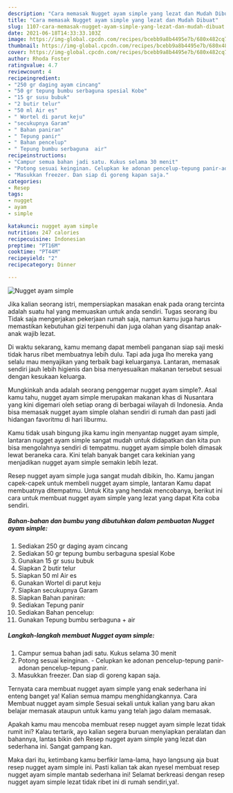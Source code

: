```yaml
---
description: "Cara memasak Nugget ayam simple yang lezat dan Mudah Dibuat"
title: "Cara memasak Nugget ayam simple yang lezat dan Mudah Dibuat"
slug: 1107-cara-memasak-nugget-ayam-simple-yang-lezat-dan-mudah-dibuat
date: 2021-06-18T14:33:33.103Z
image: https://img-global.cpcdn.com/recipes/bcebb9a8b4495e7b/680x482cq70/nugget-ayam-simple-foto-resep-utama.jpg
thumbnail: https://img-global.cpcdn.com/recipes/bcebb9a8b4495e7b/680x482cq70/nugget-ayam-simple-foto-resep-utama.jpg
cover: https://img-global.cpcdn.com/recipes/bcebb9a8b4495e7b/680x482cq70/nugget-ayam-simple-foto-resep-utama.jpg
author: Rhoda Foster
ratingvalue: 4.7
reviewcount: 4
recipeingredient:
- "250 gr daging ayam cincang"
- "50 gr tepung bumbu serbaguna spesial Kobe"
- "15 gr susu bubuk"
- "2 butir telur"
- "50 ml Air es"
- " Wortel di parut keju"
- "secukupnya Garam"
- " Bahan paniran"
- " Tepung panir"
- " Bahan pencelup"
- " Tepung bumbu serbaguna  air"
recipeinstructions:
- "Campur semua bahan jadi satu. Kukus selama 30 menit"
- "Potong sesuai keinginan. Celupkan ke adonan pencelup-tepung panir-adonan pencelup-tepung panir."
- "Masukkan freezer. Dan siap di goreng kapan saja."
categories:
- Resep
tags:
- nugget
- ayam
- simple

katakunci: nugget ayam simple 
nutrition: 247 calories
recipecuisine: Indonesian
preptime: "PT16M"
cooktime: "PT44M"
recipeyield: "2"
recipecategory: Dinner

---
```



![Nugget ayam simple](https://img-global.cpcdn.com/recipes/bcebb9a8b4495e7b/680x482cq70/nugget-ayam-simple-foto-resep-utama.jpg)

Jika kalian seorang istri, mempersiapkan masakan enak pada orang tercinta adalah suatu hal yang memuaskan untuk anda sendiri. Tugas seorang ibu Tidak saja mengerjakan pekerjaan rumah saja, namun kamu juga harus memastikan kebutuhan gizi terpenuhi dan juga olahan yang disantap anak-anak wajib lezat.

Di waktu  sekarang, kamu memang dapat membeli panganan siap saji meski tidak harus ribet membuatnya lebih dulu. Tapi ada juga lho mereka yang selalu mau menyajikan yang terbaik bagi keluarganya. Lantaran, memasak sendiri jauh lebih higienis dan bisa menyesuaikan makanan tersebut sesuai dengan kesukaan keluarga. 



Mungkinkah anda adalah seorang penggemar nugget ayam simple?. Asal kamu tahu, nugget ayam simple merupakan makanan khas di Nusantara yang kini digemari oleh setiap orang di berbagai wilayah di Indonesia. Anda bisa memasak nugget ayam simple olahan sendiri di rumah dan pasti jadi hidangan favoritmu di hari liburmu.

Kamu tidak usah bingung jika kamu ingin menyantap nugget ayam simple, lantaran nugget ayam simple sangat mudah untuk didapatkan dan kita pun bisa mengolahnya sendiri di tempatmu. nugget ayam simple boleh dimasak lewat beraneka cara. Kini telah banyak banget cara kekinian yang menjadikan nugget ayam simple semakin lebih lezat.

Resep nugget ayam simple juga sangat mudah dibikin, lho. Kamu jangan capek-capek untuk membeli nugget ayam simple, lantaran Kamu dapat membuatnya ditempatmu. Untuk Kita yang hendak mencobanya, berikut ini cara untuk membuat nugget ayam simple yang lezat yang dapat Kita coba sendiri.

<!--inarticleads1-->

##### Bahan-bahan dan bumbu yang dibutuhkan dalam pembuatan Nugget ayam simple:

1. Sediakan 250 gr daging ayam cincang
1. Sediakan 50 gr tepung bumbu serbaguna spesial Kobe
1. Gunakan 15 gr susu bubuk
1. Siapkan 2 butir telur
1. Siapkan 50 ml Air es
1. Gunakan  Wortel di parut keju
1. Siapkan secukupnya Garam
1. Siapkan  Bahan paniran:
1. Sediakan  Tepung panir
1. Sediakan  Bahan pencelup:
1. Gunakan  Tepung bumbu serbaguna + air




<!--inarticleads2-->

##### Langkah-langkah membuat Nugget ayam simple:

1. Campur semua bahan jadi satu. Kukus selama 30 menit
1. Potong sesuai keinginan. - Celupkan ke adonan pencelup-tepung panir-adonan pencelup-tepung panir.
1. Masukkan freezer. Dan siap di goreng kapan saja.




Ternyata cara membuat nugget ayam simple yang enak sederhana ini enteng banget ya! Kalian semua mampu menghidangkannya. Cara Membuat nugget ayam simple Sesuai sekali untuk kalian yang baru akan belajar memasak ataupun untuk kamu yang telah jago dalam memasak.

Apakah kamu mau mencoba membuat resep nugget ayam simple lezat tidak rumit ini? Kalau tertarik, ayo kalian segera buruan menyiapkan peralatan dan bahannya, lantas bikin deh Resep nugget ayam simple yang lezat dan sederhana ini. Sangat gampang kan. 

Maka dari itu, ketimbang kamu berfikir lama-lama, hayo langsung aja buat resep nugget ayam simple ini. Pasti kalian tak akan nyesel membuat resep nugget ayam simple mantab sederhana ini! Selamat berkreasi dengan resep nugget ayam simple lezat tidak ribet ini di rumah sendiri,ya!.

